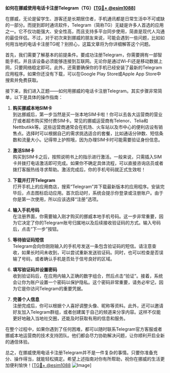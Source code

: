 **如何在挪威使用电话卡注册Telegram（TG）[[TG💪+ @esim1088](https://t.me/s/esim1088)]**

在挪威，无论是留学生、游客还是长期居住者，手机通讯都是日常生活中不可或缺的一部分。而提到即时通讯软件，Telegram（简称TG）无疑是许多人首选的应用之一。它不仅功能强大、安全性高，而且支持多平台同步使用，简直是现代人沟通的最佳伴侣。不过，对于初次来到挪威的朋友来说，可能会遇到一些问题，比如如何用当地的电话卡注册TG呢？别担心，这篇文章将为你详细解答这个问题。

首先，我们需要了解基本的前提条件。要成功注册Telegram，你需要拥有一部智能手机，并且该设备必须能够连接到互联网。无论你是通过Wi-Fi还是移动数据上网，只要网络稳定即可。此外，还需要确保你的手机已经安装了最新的Telegram应用程序。如果你还没有下载，可以在Google Play Store或Apple App Store中搜索并免费获取。

接下来，我们进入正题——如何用挪威的电话卡注册Telegram。其实步骤非常简单，以下是具体的操作指南：

1. **购买挪威本地SIM卡**  
   到达挪威后，第一步当然是买一张本地SIM卡啦！你可以去各大运营商的营业厅或者超市购买预付费SIM卡。常见的挪威运营商有Telenor、Telia和Nettbutikk等。这些运营商通常会在机场、火车站以及市中心的便利店设有销售点。选择时可以根据自己的需求挑选适合的套餐，比如通话分钟数、短信条数和流量大小。记得带上护照哦，因为办理SIM卡时可能需要验证身份信息。

2. **激活SIM卡**  
   购买到SIM卡之后，按照说明书上的指示进行激活。一般来说，只需插入SIM卡并拨打电话激活即可完成。如果你不确定具体流程，可以直接咨询店员或者拨打客服热线寻求帮助。激活完成后，你的手机号码就正式生效啦！

3. **下载并打开Telegram**  
   打开手机上的应用商店，搜索“Telegram”并下载最新版本的应用程序。安装完毕后，点击图标启动应用。首次启动时，系统会提示你登录或注册账户。由于你是第一次使用，所以应该选择“注册”选项。

4. **输入手机号码**  
   在注册界面，你需要输入刚才购买的挪威本地手机号码。这一步非常重要，因为它决定了你的Telegram账号归属地以及后续接收验证码的方式。输入号码后，点击“下一步”按钮。

5. **等待验证码短信**  
   Telegram会向你刚刚输入的手机号发送一条包含验证码的短信。请注意查收，如果长时间未收到，可以尝试重新发送验证码。同时，也可以检查是否误输了号码，或者确认手机是否处于信号良好的区域。

6. **填写验证码并设置密码**  
   收到验证码后，在应用内输入正确的数字组合，然后点击“验证”。接着，系统会让你为账户设置一个密码以保护隐私。这个密码非常重要，请务必牢记，因为它是你访问Telegram的重要凭据。

7. **完善个人信息**  
   注册完成后，你可以根据个人喜好调整头像、昵称等资料。此外，还可以邀请好友加入Telegram群组，或者创建属于自己的频道来分享内容。这样不仅能更好地融入当地社交圈，还能及时获取有用的信息和服务。

在整个过程中，如果你遇到了任何困难，都可以随时联系Telegram官方客服或者挪威本地运营商的技术支持团队。他们都会尽力协助解决问题，让你顺利开启全新的通信体验。

总之，在挪威使用电话卡注册Telegram并不是一件复杂的事情。只要你准备充分、操作得当，就能轻松搞定。希望上述指南对你有所帮助，祝你在挪威的生活更加便利愉快！[[TG💪+ @esim1088](https://t.me/s/esim1088) ![Image](https://i.postimg.cc/4NQfJmqS/Snipaste-2025-05-13-00-14-12.png)]